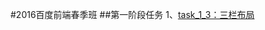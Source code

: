#2016百度前端春季班
##第一阶段任务
  1、[task_1_3：三栏布局](http://htmlpreview.github.io/?https://github.com/zuoyan188/2016IFE/blob/master/task_1/task_1_3/index.html)
